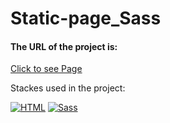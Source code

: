 # Static-page_Sass

#### The URL of the project is:
[Click to see Page](https://hafizkh.github.io/Static-page_Sass/)

Stackes used in the project:
<p>
  <a href="#"><img alt="HTML" src="https://img.shields.io/badge/HTML%20-%23E34F26.svg?logo=html5&logoColor=white"></a>
  <a href="#"><img alt="Sass" src="https://img.shields.io/badge/Sass%20-CC6699.svg?logo=sass&logoColor=white"></a>
</p>

